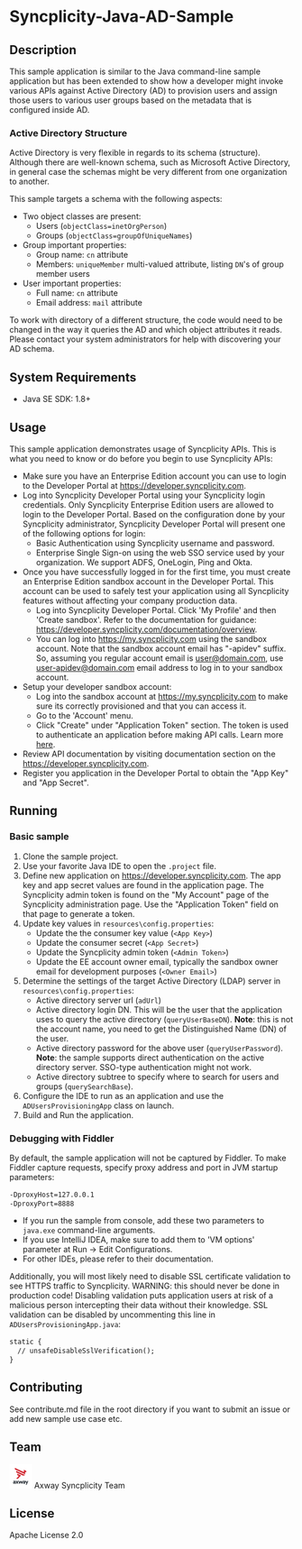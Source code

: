 # Syncplicity-Java-AD-Sample

## Description

This sample application is similar to the Java command-line sample application
but has been extended to show how a developer might invoke various APIs against Active Directory (AD)
to provision users and assign those users to various user groups based on the metadata that is configured inside AD.

### Active Directory Structure

Active Directory is very flexible in regards to its schema (structure).
Although there are well-known schema, such as Microsoft Active Directory,
in general case the schemas might be very different from one organization to another.

This sample targets a schema with the following aspects:

* Two object classes are present:
  * Users (`objectClass=inetOrgPerson`)
  * Groups (`objectClass=groupOfUniqueNames`)
* Group important properties:
  * Group name: `cn` attribute
  * Members: `uniqueMember` multi-valued attribute, listing `DN`'s of group member users
* User important properties:
  * Full name: `cn` attribute
  * Email address: `mail` attribute

To work with directory of a different structure,
the code would need to be changed in the way it queries the AD and which object attributes it reads.
Please contact your system administrators for help with discovering your AD schema.

## System Requirements

* Java SE SDK: 1.8+

## Usage

This sample application demonstrates usage of Syncplicity APIs. This is what you need to know or do before you begin to use Syncplicity APIs:

* Make sure you have an Enterprise Edition account you can use to login to the Developer Portal at <https://developer.syncplicity.com>.
* Log into Syncplicity Developer Portal using your Syncplicity login credentials.
  Only Syncplicity Enterprise Edition users are allowed to login to the Developer Portal.
  Based on the configuration done by your Syncplicity administrator,
  Syncplicity Developer Portal will present one of the following options for login:
  * Basic Authentication using Syncplicity username and password.
  * Enterprise Single Sign-on using the web SSO service used by your organization. We support ADFS, OneLogin, Ping and Okta.
* Once you have successfully logged in for the first time,
  you must create an Enterprise Edition sandbox account in the Developer Portal.
  This account can be used to safely test your application using all Syncplicity features
  without affecting your company production data.
  * Log into Syncplicity Developer Portal. Click 'My Profile' and then 'Create sandbox'.
    Refer to the documentation for guidance: <https://developer.syncplicity.com/documentation/overview>.
  * You can log into <https://my.syncplicity.com> using the sandbox account.
    Note that the sandbox account email has "-apidev" suffix.
    So, assuming you regular account email is user@domain.com,
    use user-apidev@domain.com email address to log in to your sandbox account.
* Setup your developer sandbox account:
  * Log into the sandbox account at <https://my.syncplicity.com> to make sure its correctly provisioned and that you can access it.
  * Go to the 'Account' menu.
  * Click "Create" under "Application Token" section.
    The token is used to authenticate an application before making API calls.
    Learn more [here](https://syncplicity.zendesk.com/hc/en-us/articles/115002028926-Getting-Started-with-Syncplicity-APIs).
* Review API documentation by visiting documentation section on the <https://developer.syncplicity.com>.
* Register you application in the Developer Portal to obtain the "App Key" and "App Secret".
  
## Running

### Basic sample

1. Clone the sample project.
2. Use your favorite Java IDE to open the `.project` file.
3. Define new application on <https://developer.syncplicity.com>. The app key and app secret values are found in the application page.
    The Syncplicity admin token is found on the "My Account" page of the Syncplicity administration page.
    Use the "Application Token" field on that page to generate a token.
4. Update key values in `resources\config.properties`:
    * Update the the consumer key value (`<App Key>`)
    * Update the consumer secret (`<App Secret>`)
    * Update the Syncplicity admin token (`<Admin Token>`)
    * Update the EE account owner email, typically the sandbox owner email for development purposes (`<Owner Email>`)
5. Determine the settings of the target Active Directory (LDAP) server in `resources\config.properties`:
    * Active directory server url (`adUrl`)
    * Active directory login DN. This will be the user that the application uses to query the active directory (`queryUserBaseDN`).
        **Note**: this is not the account name, you need to get the Distinguished Name (DN) of the user.
    * Active directory password for the above user (`queryUserPassword`).
        **Note**: the sample supports direct authentication on the active directory server. SSO-type authentication might not work.
    * Active directory subtree to specify where to search for users and groups (`querySearchBase`).
6. Configure the IDE to run as an application and use the `ADUsersProvisioningApp` class on launch.
7. Build and Run the application.

### Debugging with Fiddler

By default, the sample application will not be captured by Fiddler.
To make Fiddler capture requests, specify proxy address and port in JVM startup parameters:

    -DproxyHost=127.0.0.1
    -DproxyPort=8888

* If you run the sample from console, add these two parameters to `java.exe` command-line arguments.
* If you use IntelliJ IDEA, make sure to add them to 'VM options' parameter at Run -> Edit Configurations.
* For other IDEs, please refer to their documentation.

Additionally, you will most likely need to disable SSL certificate validation to see HTTPS traffic to Syncplicity.
WARNING: this should never be done in production code! Disabling validation puts application users at risk of
a malicious person intercepting their data without their knowledge.
SSL validation can be disabled by uncommenting this line in `ADUsersProvisioningApp.java`:

    static {
      // unsafeDisableSslVerification();
    }

## Contributing

See contribute.md file in the root directory if you want to submit an issue or add new sample use case etc.

## Team

![alt text][Axwaylogo] Axway Syncplicity Team

[Axwaylogo]: https://github.com/Axway-syncplicity/Assets/raw/master/AxwayLogoSmall.png  "Axway logo"

## License

Apache License 2.0
